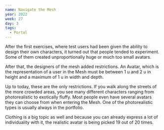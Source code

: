 ```yaml
---
name: Navigate the Mesh
year: 2022
week: 27
day: 3
tags:
  - Portal
---
```


After the first exercises, where test users had been given the ability to design
their own characters, it turned out that people tended to experiment. Some of
them created unproportionally huge or much too small avatars.

After that, the designers of the mesh added restrictions. An Avatar, which is
the representation of a user in the Mesh must be between 1 u and 2 u in height
and a maximum of 1 u in width and depth.

Up to today, these are the only restrictions. If you walk along the streets of
the more crowded areas, you see many different characters ranging from
photorealistic to exotically fluffy. Most people even have several avatars they
can choose from when entering the Mesh. One of the photorealistic types is
usually always in the portfolio.

Clothing is a big topic as well and because you can already express a lot of
individuality with it, the realistic avatar is being picked 19 out of 20 times.
